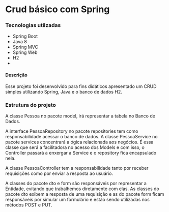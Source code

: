 # Crud básico com Spring

### Tecnologias utilzadas
* Spring Boot
* Java 8
* Spring MVC
* Spring Web
* H2
* 
#### Descrição
Esse projeto foi desenvolvido para fins didáticos apresentado um CRUD simples utilizando Spring, Java e o banco de dados H2.

### Estrutura do projeto
A classe Pessoa no pacote model, irá representar a tabela no Banco de Dados.

A interface PessoaRepository no pacote repositories tem como responsabilidade acessar o banco de dados.
A classe PessoaService no pacote services concentrará a ógica relacionada aos negócios. É essa classe que será a facilitadora no acesso dos Models e com isso, o Controller passará a enxergar a Service e o repository fica encapsulado nela.

A classe PessoaController tem a responsabilidade tanto por receber requisições como por enviar a resposta ao usuário.

A classes do pacote dto e form são responsáveis por representar a Entidade, evitando que trabalhemos diretamente com elas. As classes do pacote dto exibem a resposta de uma requisição e as do pacote form ficam responsáveis por simular um formulário e estão sendo utilizadas nos métodos POST e PUT.
